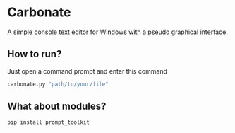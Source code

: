 # Carbonate

A simple console text editor for Windows with a pseudo graphical interface.


## How to run?

Just open a command prompt and enter this command
```python
carbonate.py "path/to/your/file"
```
## What about modules?
```
pip install prompt_toolkit
```
